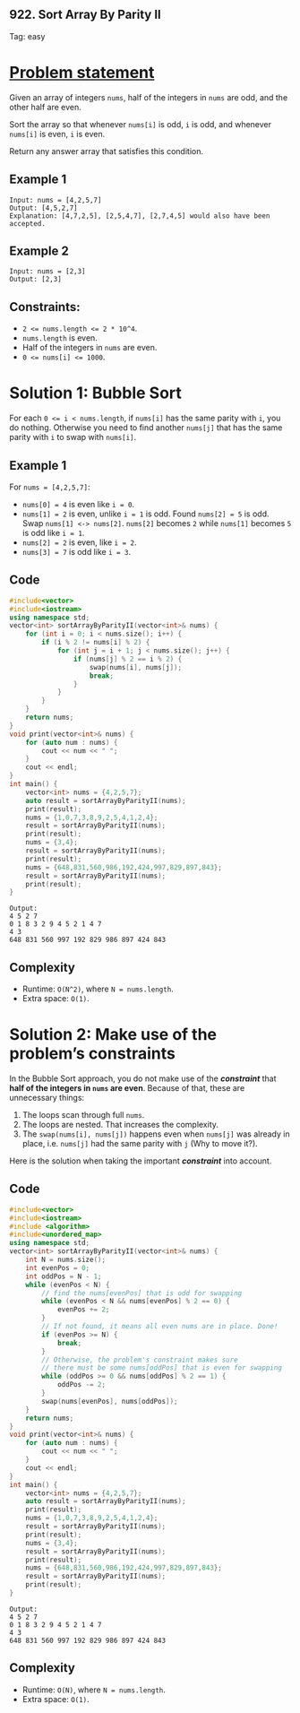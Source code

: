 ## 922. Sort Array By Parity II
Tag: easy

# [Problem statement](https://leetcode.com/problems/sort-array-by-parity-ii/)

Given an array of integers `nums`, half of the integers in `nums` are odd, and the other half are even.

Sort the array so that whenever `nums[i]` is odd, `i` is odd, and whenever `nums[i]` is even, `i` is even.

Return any answer array that satisfies this condition. 

## Example 1
```plain
Input: nums = [4,2,5,7]
Output: [4,5,2,7]
Explanation: [4,7,2,5], [2,5,4,7], [2,7,4,5] would also have been accepted.
```

## Example 2
```plain
Input: nums = [2,3]
Output: [2,3]
``` 

## Constraints:

* `2 <= nums.length <= 2 * 10^4`.
* `nums.length` is even.
* Half of the integers in `nums` are even.
* `0 <= nums[i] <= 1000`.

# Solution 1: Bubble Sort
For each `0 <= i < nums.length`, if `nums[i]` has the same parity with `i`, you do nothing. Otherwise you need to find another `nums[j]` that has the same parity with `i` to swap with `nums[i]`.

## Example 1
For `nums = [4,2,5,7]`:
* `nums[0] = 4` is even like `i = 0`.
* `nums[1] = 2` is even, unlike `i = 1` is odd. Found `nums[2] = 5` is odd. Swap `nums[1] <-> nums[2]`. `nums[2]` becomes `2` while `nums[1]` becomes `5` is odd like `i = 1`.
* `nums[2] = 2` is even, like `i = 2`.
* `nums[3] = 7` is odd like `i = 3`.

## Code
```cpp
#include<vector>
#include<iostream>
using namespace std;
vector<int> sortArrayByParityII(vector<int>& nums) {
    for (int i = 0; i < nums.size(); i++) {
        if (i % 2 != nums[i] % 2) {
            for (int j = i + 1; j < nums.size(); j++) {
                if (nums[j] % 2 == i % 2) {
                    swap(nums[i], nums[j]);
                    break;
                }
            }
        }
    }
    return nums;
}
void print(vector<int>& nums) {
    for (auto num : nums) {
        cout << num << " ";
    }
    cout << endl;
}
int main() {
    vector<int> nums = {4,2,5,7};
    auto result = sortArrayByParityII(nums);
    print(result);
    nums = {1,0,7,3,8,9,2,5,4,1,2,4};
    result = sortArrayByParityII(nums);
    print(result);
    nums = {3,4};
    result = sortArrayByParityII(nums);
    print(result);
    nums = {648,831,560,986,192,424,997,829,897,843};
    result = sortArrayByParityII(nums);
    print(result);
}
```
```plain
Output:
4 5 2 7 
0 1 8 3 2 9 4 5 2 1 4 7
4 3
648 831 560 997 192 829 986 897 424 843
```
## Complexity
* Runtime: `O(N^2)`, where `N = nums.length`.
* Extra space: `O(1)`.

# Solution 2: Make use of the problem’s constraints
In the Bubble Sort approach, you do not make use of the ***constraint*** that **half of the integers in `nums` are even**. Because of that, these are unnecessary things:

1. The loops scan through full `nums`.
2. The loops are nested. That increases the complexity.
3. The `swap(nums[i], nums[j])` happens even when `nums[j]` was already in place, i.e. `nums[j]` had the same parity with `j` (Why to move it?).

Here is the solution when taking the important ***constraint*** into account.

## Code
```cpp
#include<vector>
#include<iostream>
#include <algorithm>
#include<unordered_map>
using namespace std;
vector<int> sortArrayByParityII(vector<int>& nums) {
    int N = nums.size();
    int evenPos = 0;
    int oddPos = N - 1;
    while (evenPos < N) {
        // find the nums[evenPos] that is odd for swapping
        while (evenPos < N && nums[evenPos] % 2 == 0) {
            evenPos += 2;
        }
        // If not found, it means all even nums are in place. Done! 
        if (evenPos >= N) {
            break;
        }
        // Otherwise, the problem's constraint makes sure 
        // there must be some nums[oddPos] that is even for swapping
        while (oddPos >= 0 && nums[oddPos] % 2 == 1) {
            oddPos -= 2;
        } 
        swap(nums[evenPos], nums[oddPos]);
    }
    return nums;
}
void print(vector<int>& nums) {
    for (auto num : nums) {
        cout << num << " ";
    }
    cout << endl;
}
int main() {
    vector<int> nums = {4,2,5,7};
    auto result = sortArrayByParityII(nums);
    print(result);
    nums = {1,0,7,3,8,9,2,5,4,1,2,4};
    result = sortArrayByParityII(nums);
    print(result);
    nums = {3,4};
    result = sortArrayByParityII(nums);
    print(result);
    nums = {648,831,560,986,192,424,997,829,897,843};
    result = sortArrayByParityII(nums);
    print(result);
}
```
```plain
Output:
4 5 2 7 
0 1 8 3 2 9 4 5 2 1 4 7
4 3
648 831 560 997 192 829 986 897 424 843
```
## Complexity
* Runtime: `O(N)`, where `N = nums.length`.
* Extra space: `O(1)`.
